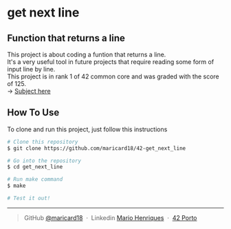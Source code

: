 # get next line

## Function that returns a line

This project is about coding a funtion that returns a line. <br>
It's a very useful tool in future projects that require reading some form of input line by line. <br>
This project is in rank 1 of 42 common core and was graded with the score of 125.<br>
-> [Subject here](https://github.com/maricard18/42-get_next_line/blob/main/extras/en.subject.pdf)


## How To Use

To clone and run this project, just follow this instructions

```bash
# Clone this repository
$ git clone https://github.com/maricard18/42-get_next_line

# Go into the repository
$ cd get_next_line

# Run make command
$ make

# Test it out!
```

---

> GitHub [@maricard18](https://github.com/maricard18) &nbsp;&middot;&nbsp;
> Linkedin [Mario Henriques](https://www.linkedin.com/in/mario18) &nbsp;&middot;&nbsp;
> [42 Porto](https://www.42porto.com/en)

